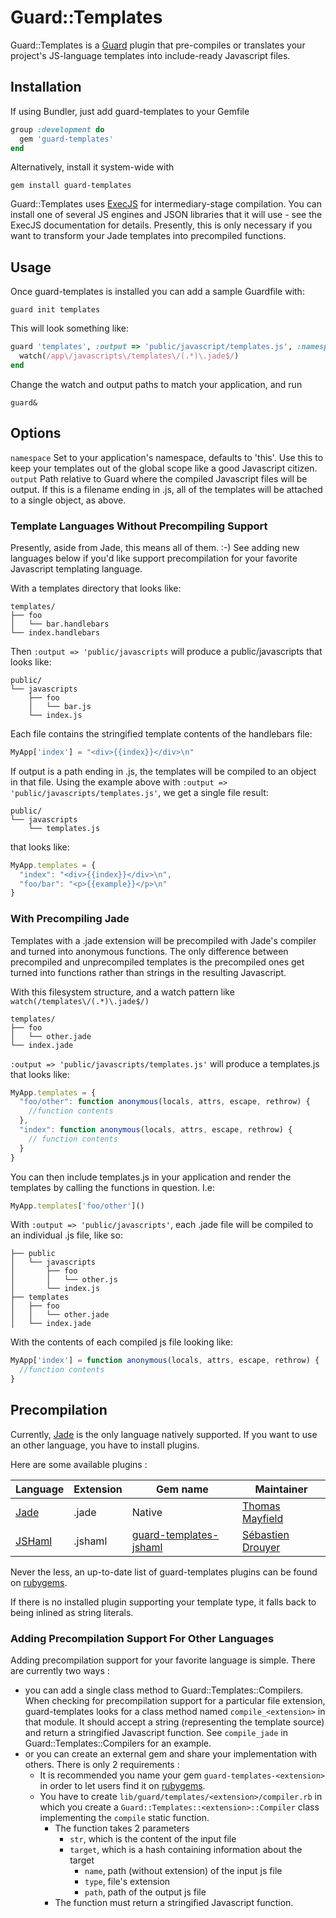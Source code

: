 # Guard::Templates

Guard::Templates is a [Guard](https://github.com/guard/guard) plugin that pre-compiles or translates your project's JS-language templates into include-ready Javascript files.

## Installation
If using Bundler, just add guard-templates to your Gemfile

```ruby
group :development do
  gem 'guard-templates'
end
```

Alternatively, install it system-wide with 

```
gem install guard-templates
```

Guard::Templates uses [ExecJS](https://github.com/sstephenson/execjs) for intermediary-stage compilation. You can install one of several JS engines and JSON libraries that it will use - see the ExecJS documentation for details. Presently, this is only necessary if you want to transform your Jade templates into precompiled functions.

## Usage
Once guard-templates is installed you can add a sample Guardfile with:

```
guard init templates
```

This will look something like:

```ruby
guard 'templates', :output => 'public/javascript/templates.js', :namespace => 'MyApp' do
  watch(/app\/javascripts\/templates\/(.*)\.jade$/)
end
```

Change the watch and output paths to match your application, and run 

```
guard&
```

## Options

```namespace``` Set to your application's namespace, defaults to 'this'. Use this to keep your templates out of the global scope like a good Javascript citizen. 
```output``` Path relative to Guard where the compiled Javascript files will be output. If this is a filename ending in .js, all of the templates will be attached to a single object, as above.

### Template Languages Without Precompiling Support
Presently, aside from Jade, this means all of them. :-) See adding new languages below if you'd like support precompilation for your favorite Javascript templating language.

With a templates directory that looks like:

```
templates/
├── foo
│   └── bar.handlebars
└── index.handlebars
```

Then ```:output => 'public/javascripts``` will produce a public/javascripts that looks like:

```
public/
└── javascripts
    ├── foo
    │   └── bar.js
    └── index.js
```

Each file contains the stringified template contents of the handlebars file:

```javascript
MyApp['index'] = "<div>{{index}}</div>\n"
```

If output is a path ending in .js, the templates will be compiled to an object in that file. Using the example above with ```:output => 'public/javascripts/templates.js'```, we get a single file result:

```
public/
└── javascripts
    └── templates.js
```

that looks like:

```javascript
MyApp.templates = {
  "index": "<div>{{index}}</div>\n",
  "foo/bar": "<p>{{example}}</p>\n"
}
```

### With Precompiling Jade
Templates with a .jade extension will be precompiled with Jade's compiler and turned into anonymous functions. The only difference between precompiled and unprecompiled templates is the precompiled ones get turned into functions rather than strings in the resulting Javascript.

With this filesystem structure, and a watch pattern like ```watch(/templates\/(.*)\.jade$/)```

```
templates/
├── foo
│   └── other.jade
└── index.jade
```

```:output => 'public/javascripts/templates.js'``` will produce a templates.js that looks like:

```javascript
MyApp.templates = {
  "foo/other": function anonymous(locals, attrs, escape, rethrow) {
    //function contents
  },
  "index": function anonymous(locals, attrs, escape, rethrow) {
    // function contents
  }
}
```

You can then include templates.js in your application and render the templates by calling the functions in question. I.e:

```javascript
MyApp.templates['foo/other']()
```

With ```:output => 'public/javascripts'```, each .jade file will be compiled to an individual .js file, like so:

```
├── public
│   └── javascripts
│       ├── foo
│       │   └── other.js
│       └── index.js
├── templates
│   ├── foo
│   │   └── other.jade
│   └── index.jade
```

With the contents of each compiled js file looking like:

```javascript
MyApp['index'] = function anonymous(locals, attrs, escape, rethrow) {
  //function contents
}
```

## Precompilation 
Currently, [Jade](https://github.com/visionmedia/jade) is the only language natively supported. If you want to use an other language, you have to install plugins.

Here are some available plugins :

<table>
  <thead>
    <tr>
      <th>Language</th>
      <th>Extension</th>
      <th>Gem name</th>
      <th>Maintainer</th>
    </tr>
  </thead>
  <tbody>
    <tr>
      <td><a href="http://github.com/visionmedia/jade">Jade</a></td>
      <td>.jade</td>
      <td>Native</td>
      <td><a href="http://github.com/thegreatape">Thomas Mayfield</a></td>
    </tr>
    <tr>
      <td><a href="http://github.com/sdrdis/haml_to_js">JSHaml</a></td>
      <td>.jshaml</td>
      <td><a href="http://github.com/sdrdis/guard-templates-jshaml">guard-templates-jshaml</a></td>
      <td><a href="http://github.com/sdrdis">Sébastien Drouyer</a></td>
    </tr>
  </tbody>
</table>

Never the less, an up-to-date list of guard-templates plugins can be found on [rubygems](https://rubygems.org/search?query=guard-templates-).

If there is no installed plugin supporting your template type, it falls back to being inlined as string literals.

### Adding Precompilation Support For Other Languages
Adding precompilation support for your favorite language is simple. There are currently two ways :
* you can add a single class method to Guard::Templates::Compilers. When checking for precompilation support for a particular file extension, guard-templates looks for a class method named ```compile_<extension>``` in that module. It should accept a string (representing the template source) and return a stringified Javascript function. See ```compile_jade``` in Guard::Templates::Compilers for an example.
* or you can create an external gem and share your implementation with others. There is only 2 requirements :
  * It is recommended you name your gem ```guard-templates-<extension>``` in order to let users find it on [rubygems](https://rubygems.org/search?query=guard-templates-).
  * You have to create ```lib/guard/templates/<extension>/compiler.rb``` in which you create a ```Guard::Templates::<extension>::Compiler``` class implementing the ```compile``` static function.
    * The function takes 2 parameters
      * ```str```, which is the content of the input file
      * ```target```, which is a hash containing information about the target
        * ```name```, path (without extension) of the input js file
        * ```type```, file's extension
        * ```path```, path of the output js file
    * The function must return a stringified Javascript function.

